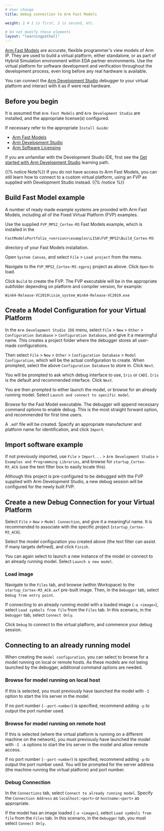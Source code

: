 ```yaml
---
# User change
title: Debug connection to Arm Fast Models

weight: 2 # 1 is first, 2 is second, etc.

# Do not modify these elements
layout: "learningpathall"
---
```

[Arm Fast Models](https://developer.arm.com/Tools%20and%20Software/Fast%20Models) are accurate, flexible programmer's view models of Arm IP. They are used to build a virtual platform, either standalone, or as part of Hybrid Simulation environment within EDA partner environments. Use the virtual platform for software development and verification throughout the development process, even long before any real hardware is available.

You can connect the [Arm Development Studio](https://developer.arm.com/Tools%20and%20Software/Arm%20Development%20Studio) debugger to your virtual platform and interact with it as if were real hardware.

## Before you begin

It is assumed that `Arm Fast Models` and `Arm Development Studio` are installed, and the appropriate license(s) configured.

If necessary refer to the appropriate `Install Guide`:
* [Arm Fast Models](/install-guides/fm_fvp/fm/)
* [Arm Development Studio](/install-guides/armds/)
* [Arm Software Licensing](/install-guides/license/)

If you are unfamiliar with the Development Studio IDE, first see the [Get started with Arm Development Studio](/learning-paths/embedded-systems/armds/) learning path.

{{% notice Note%}}
If you do not have access to Arm Fast Models, you can still learn how to connect to a custom virtual platform, using an FVP as supplied with Development Studio instead.
{{% /notice %}}

## Build Fast Model example

A number of ready made example systems are provided with Arm Fast Models, including all of the Fixed Virtual Platform (FVP) examples.

Use the supplied `FVP_MPS2_Cortex-M3` Fast Models example, which is installed in the
```console
FastModelsPortfolio_<version>\examples\LISA\FVP_MPS2\Build_Cortex-M3
```
directory of your Fast Models installation.

Open `System Canvas`, and select `File` > `Load project` from the menu.

Navigate to the `FVP_MPS2_Cortex-M3.sgproj` project as above. Click `Open` to load.

Click `Build` to create the FVP. The FVP executable will be in the appropriate subfolder depending on platform and compiler version, for example:
```text
Win64-Release-VC2019\isim_system_Win64-Release-VC2019.exe
```

## Create a Model Configuration for your Virtual Platform

In the `Arm Development Studio IDE` menu, select `File` > `New` > `Other` > `Configuration Database` > `Configuration Database`, and give it a meaningful name. This creates a project folder where the debugger stores all user-made configurations.

Then select `File` > `New` > `Other` > `Configuration Database` > `Model Configuration`, which will be the actual configuration to create. When prompted, select the above `Configuration Database` to store in. Click `Next`.

You will be prompted to ask which debug interface to use, `Iris` or `CADI`. `Iris` is the default and recommended interface. Click `Next`.

You are then prompted to either launch the model, or browse for an already running model. Select `Launch and connect to specific model`.

Browse for the Fast Model executable. The debugger will append necessary command options to enable debug. This is the most straight forward option, and recommended for first time users.

A `.mdf` file will be created. Specify an appropriate manufacturer and platform name for identification, and click `Import`.

## Import software example

If not previously imported, use `File` > `Import...` > `Arm Development Studio` > `Examples and Programming Libraries`, and browse for `startup_Cortex-M3_AC6` (use the text filter box to easily locate this).

Although this project is pre-configured to be debugged with the FVP supplied with Arm Development Studio, a new debug session will be configured for the newly built FVP.


## Create a new Debug Connection for your Virtual Platform

Select `File` > `New` > `Model Connection`, and give it a meaningful name. It is recommended to associate with the specific project (`startup_Cortex-M3_AC6`).

Select the model configuration you created above (the text filter can assist if many targets defined), and click `Finish`.

You can again select to launch a new instance of the model or connect to an already running model. Select `Launch a new model`.

### Load image

Navigate to the `Files` tab, and browse (within Workspace) to the `startup_Cortex-M3_AC6.axf` pre-built image. Then, in the `Debugger` tab, select `Debug from entry point`.

If connecting to an already running model with a loaded image (`-a <image>`), select `Load symbols from file` from the `Files` tab. In this scenario, in the `Debugger` tab, select `Connect Only`.

Click `Debug` to connect to the virtual platform, and commence your debug session.



## Connecting to an already running model

When creating the `model configuration`, you can select to browse for a model running on local or remote hosts. As these models are not being launched by the debugger, additional command options are needed.

### Browse for model running on local host

If this is selected, you must previously have launched the model with `-I` option to start the Iris server in the model.

If no port number (`--port-number`) is specified, recommend adding `-p` to output the port number used.

### Browse for model running on remote host

If this is selected (where the virtual platform is running on a different machine on the network), you must previously have launched the model with `-I -A` options to start the Iris server in the model and allow remote access.

If no port number (`--port-number`) is specified, recommend adding `-p` to output the port number used. You will be prompted for the server address (the machine running the virtual platform) and port number.

### Debug Connection

In the `Connections` tab, select `Connect to already running model`. Specify the `Connection Address` as `localhost:<port>` or `hostname:<port>` as appropriate.

If the model has an image loaded (`-a <image>`), select `Load symbols from file` from the `Files` tab. In this scenario, in the `Debugger` tab, you must select `Connect Only`.
